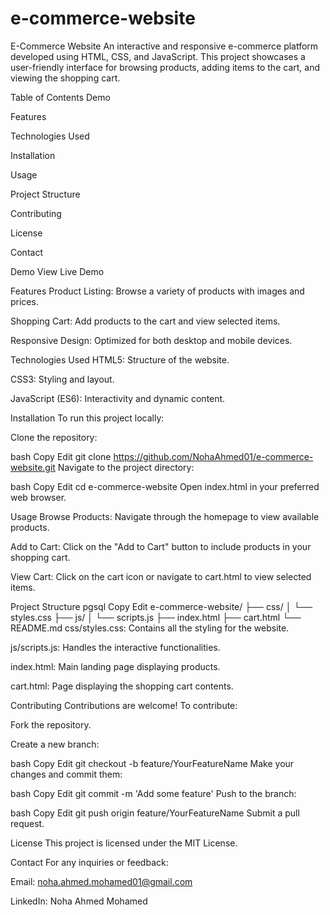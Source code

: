 # e-commerce-website
E-Commerce Website
An interactive and responsive e-commerce platform developed using HTML, CSS, and JavaScript. This project showcases a user-friendly interface for browsing products, adding items to the cart, and viewing the shopping cart.

Table of Contents
Demo

Features

Technologies Used

Installation

Usage

Project Structure

Contributing

License

Contact

Demo
View Live Demo <!-- Replace '#' with the URL of the live demo if available -->

Features
Product Listing: Browse a variety of products with images and prices.

Shopping Cart: Add products to the cart and view selected items.

Responsive Design: Optimized for both desktop and mobile devices.

Technologies Used
HTML5: Structure of the website.

CSS3: Styling and layout.

JavaScript (ES6): Interactivity and dynamic content.

Installation
To run this project locally:

Clone the repository:

bash
Copy
Edit
git clone https://github.com/NohaAhmed01/e-commerce-website.git
Navigate to the project directory:

bash
Copy
Edit
cd e-commerce-website
Open index.html in your preferred web browser.

Usage
Browse Products: Navigate through the homepage to view available products.

Add to Cart: Click on the "Add to Cart" button to include products in your shopping cart.

View Cart: Click on the cart icon or navigate to cart.html to view selected items.

Project Structure
pgsql
Copy
Edit
e-commerce-website/
├── css/
│   └── styles.css
├── js/
│   └── scripts.js
├── index.html
├── cart.html
└── README.md
css/styles.css: Contains all the styling for the website.

js/scripts.js: Handles the interactive functionalities.

index.html: Main landing page displaying products.

cart.html: Page displaying the shopping cart contents.

Contributing
Contributions are welcome! To contribute:

Fork the repository.

Create a new branch:

bash
Copy
Edit
git checkout -b feature/YourFeatureName
Make your changes and commit them:

bash
Copy
Edit
git commit -m 'Add some feature'
Push to the branch:

bash
Copy
Edit
git push origin feature/YourFeatureName
Submit a pull request.

License
This project is licensed under the MIT License.

Contact
For any inquiries or feedback:

Email: noha.ahmed.mohamed01@gmail.com

LinkedIn: Noha Ahmed Mohamed
